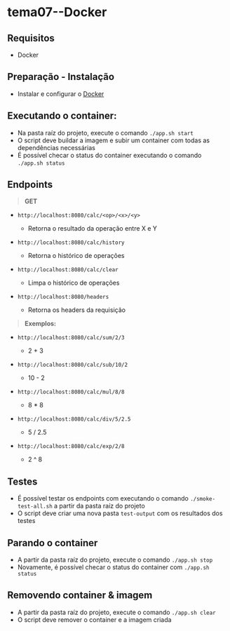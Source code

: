 # tema07--Docker

## Requisitos

- Docker

## Preparação - Instalação

- Instalar e configurar o [Docker](https://docs.docker.com/engine/install/)

## Executando o container:

- Na pasta raíz do projeto, execute o comando `./app.sh start`
- O script deve buildar a imagem e subir um container com todas as dependências necessárias
- É possível checar o status do container executando o comando `./app.sh status`

## Endpoints

> **GET**

- `http://localhost:8080/calc/<op>/<x>/<y>`

  - Retorna o resultado da operação entre X e Y

- `http://localhost:8080/calc/history`

  - Retorna o histórico de operações

- `http://localhost:8080/calc/clear`

  - Limpa o histórico de operações

- `http://localhost:8080/headers`

  - Retorna os headers da requisição

> **Exemplos:**

- `http://localhost:8080/calc/sum/2/3`

  - 2 + 3

- `http://localhost:8080/calc/sub/10/2`

  - 10 - 2

- `http://localhost:8080/calc/mul/8/8`

  - 8 \* 8

- `http://localhost:8080/calc/div/5/2.5`

  - 5 / 2.5

- `http://localhost:8080/calc/exp/2/8`
  - 2 ^ 8

## Testes

- É possível testar os endpoints com executando o comando `./smoke-test-all.sh` a partir da pasta raíz do projeto
- O script deve criar uma nova pasta `test-output` com os resultados dos testes

## Parando o container

- A partir da pasta raíz do projeto, execute o comando `./app.sh stop`
- Novamente, é possível checar o status do container com `./app.sh status`

## Removendo container & imagem

- A partir da pasta raíz do projeto, execute o comando `./app.sh clear`
- O script deve remover o container e a imagem criada
